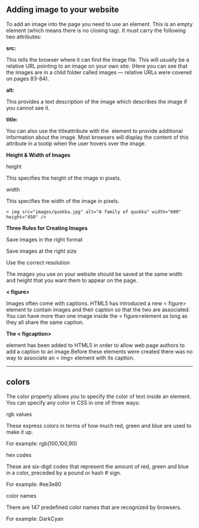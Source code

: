 ## Adding image to your website

To add an image into the page you need to use an <img>element. This is an empty element (which means there is no closing tag). It must carry the following two attributes:

**src:**

This tells the browser where it can find the image file. This will usually be a relative URL pointing to an image on your own site. (Here you can see that the images are in a child folder called images — relative URLs were covered on pages 83-84). 

**alt:**

This provides a text description of the image which describes the image if you cannot see it.

**title:**

You can also use the titleattribute with the <img> element to provide additional information about the image. Most browsers will display the content of this attribute in a tootip when the user hovers over the image.

**Height & Width of Images**

height

This specifies the height of the image in pixels.

width

This specifies the width of the 
image in pixels.

`< img src="images/quokka.jpg" alt="A family of quokka" width="600" height="450" />`

**Three Rules for Creating Images**

Save images in the right format

Save images at the right size

Use the correct resolution


The images you use on your website should be saved at the same width and height that you want them to appear on the page.

**< figure>**

Images often come with captions. HTML5 has introduced a new < figure> element to contain images and their caption so that the two are associated. You can have more than one image inside the < figure>element as long as they all share the same caption.

**The < figcaption>**

element has been added to HTML5 in order to allow web page authors to add a caption to an image.Before these elements were created there was no way to associate an < img> element with its caption.

----------------------------------------
## colors

The color property allows you to specify the color of text inside an element. You can specify any color in CSS in one of three ways:

rgb values

These express colors in terms of how much red, green and blue are used to make it up. 

For example: rgb(100,100,90)

hex codes

These are six-digit codes that represent the amount of red, green and blue in a color, preceded by a pound or hash # sign.
 
For example: #ee3e80

color names

There are 147 predefined color names that are recognized by browsers.

For example: DarkCyan
